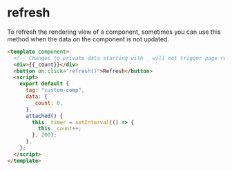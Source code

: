 # refresh

To refresh the rendering view of a component, sometimes you can use this method when the data on the component is not updated.

<comp-viewer comp-name="custom-comp">

```html
<template component>
  <!-- Changes to private data starting with _ will not trigger page refresh -->
  <div>{{_count}}</div>
  <button on:click="refresh()">Refresh</button>
  <script>
    export default {
      tag: "custom-comp",
      data: {
        _count: 0,
      },
      attached() {
        this._timer = setInterval(() => {
          this._count++;
        }, 200);
      },
    };
  </script>
</template>
```

</comp-viewer>